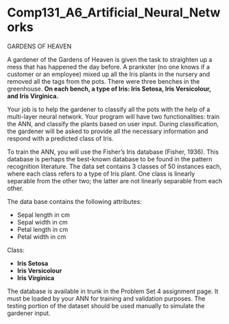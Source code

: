 # Comp131_A6_Artificial_Neural_Networks

GARDENS OF HEAVEN

A gardener of the Gardens of Heaven is given the task to straighten up a mess that has happened the day before. A prankster (no one knows if a customer or an employee) mixed up all the Iris plants in the nursery and removed all the tags from the pots. There were three benches in the greenhouse. **On each bench, a type of Iris: Iris Setosa, Iris Versicolour, and Iris Virginica.**

Your job is to help the gardener to classify all the pots with the help of a multi-layer neural network. Your program will have two functionalities: train the ANN, and classify the plants based on user input. During classification, the gardener will be asked to provide all the necessary information and respond with a predicted class of Iris.

To train the ANN, you will use the Fisher’s Iris database (Fisher, 1936). This database is perhaps the best-known database to be found in the pattern recognition literature. The data set contains 3 classes of 50 instances each, where each class refers to a type of Iris plant. One class is linearly separable from the other two; the latter are not linearly separable from each other.

The data base contains the following attributes:

- Sepal length in cm
- Sepal width in cm
- Petal length in cm
- Petal width in cm

Class:
- **Iris Setosa**
- **Iris Versicolour**
- **Iris Virginica**

The database is available in trunk in the Problem Set 4 assignment page. It must be loaded by your ANN for training and validation purposes. The testing portion of the dataset should be used manually to simulate the gardener input.
